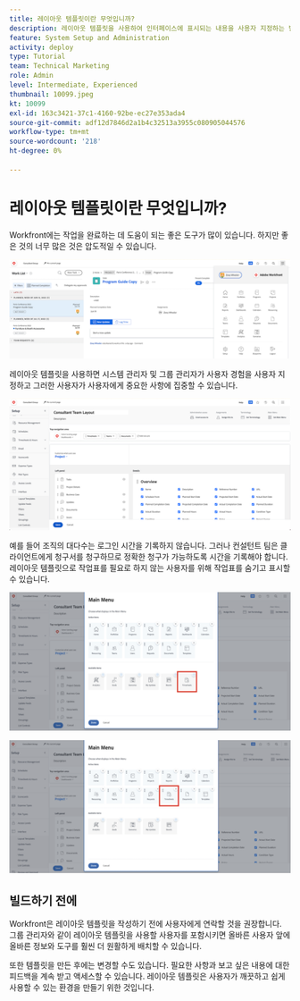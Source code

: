```yaml
---
title: 레이아웃 템플릿이란 무엇입니까?
description: 레이아웃 템플릿을 사용하여 인터페이스에 표시되는 내용을 사용자 지정하는 방법을 알아봅니다.
feature: System Setup and Administration
activity: deploy
type: Tutorial
team: Technical Marketing
role: Admin
level: Intermediate, Experienced
thumbnail: 10099.jpeg
kt: 10099
exl-id: 163c3421-37c1-4160-92be-ec27e353ada4
source-git-commit: adf12d7846d2a1b4c32513a3955c080905044576
workflow-type: tm+mt
source-wordcount: '218'
ht-degree: 0%

---
```


# 레이아웃 템플릿이란 무엇입니까?

Workfront에는 작업을 완료하는 데 도움이 되는 좋은 도구가 많이 있습니다. 하지만 좋은 것의 너무 많은 것은 압도적일 수 있습니다.

![홈 및 주 메뉴](assets/what-are-layout-templates-01.png)

레이아웃 템플릿을 사용하면 시스템 관리자 및 그룹 관리자가 사용자 경험을 사용자 지정하고 그러한 사용자가 사용자에게 중요한 사항에 집중할 수 있습니다.

![홈 및 주 메뉴](assets/what-are-layout-templates-02.png)

예를 들어 조직의 대다수는 로그인 시간을 기록하지 않습니다. 그러나 컨설턴트 팀은 클라이언트에게 청구서를 청구하므로 정확한 청구가 가능하도록 시간을 기록해야 합니다. 레이아웃 템플릿으로 작업표를 필요로 하지 않는 사용자를 위해 작업표를 숨기고 표시할 수 있습니다.

![홈 및 주 메뉴](assets/what-are-layout-templates-03.png)

![홈 및 주 메뉴](assets/what-are-layout-templates-04.png)


## 빌드하기 전에

Workfront은 레이아웃 템플릿을 작성하기 전에 사용자에게 연락할 것을 권장합니다. 그룹 관리자와 같이 레이아웃 템플릿을 사용할 사용자를 포함시키면 올바른 사용자 앞에 올바른 정보와 도구를 훨씬 더 원활하게 배치할 수 있습니다.

또한 템플릿을 만든 후에는 변경할 수도 있습니다. 필요한 사항과 보고 싶은 내용에 대한 피드백을 계속 받고 액세스할 수 있습니다. 레이아웃 템플릿은 사용자가 깨끗하고 쉽게 사용할 수 있는 환경을 만들기 위한 것입니다.
